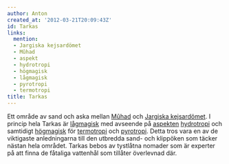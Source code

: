 ```yaml
---
author: Anton
created_at: '2012-03-21T20:09:43Z'
id: Tarkas
links:
  mention:
  - Jargiska kejsardömet
  - Mûhad
  - aspekt
  - hydrotropi
  - högmagisk
  - lågmagisk
  - pyrotropi
  - termotropi
title: Tarkas
---
```


Ett område av sand och aska mellan [Mûhad] och [Jargiska kejsardömet]. I princip hela Tarkas är
[lågmagisk] med avseende på [aspekten][] [hydrotropi] och samtidigt [högmagisk] för [termotropi] och
[pyrotropi]. Detta tros vara en av de viktigaste anledningarna till den utbredda sand- och klippöken
som täcker nästan hela området. Tarkas bebos av tystlåtna nomader som är experter på att finna de
fåtaliga vattenhål som tillåter överlevnad där.

  [Mûhad]: Mûhad
  [Jargiska kejsardömet]: Jargiska_kejsardömet
  [lågmagisk]: lågmagisk
  [aspekten]: aspekt
  [hydrotropi]: hydrotropi
  [högmagisk]: högmagisk
  [termotropi]: termotropi
  [pyrotropi]: pyrotropi

